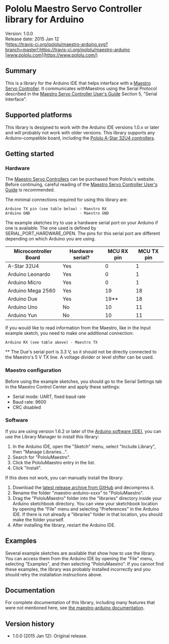 # Pololu Maestro Servo Controller library for Arduino

Version: 1.0.0<br/>
Release date: 2015 Jan 12<br/>
!https://travis-ci.org/pololu/maestro-arduino.svg?branch=master!:https://travis-ci.org/pololu/maestro-arduino
[www.pololu.com](https://www.pololu.com/)

## Summary

This is a library for the Arduino IDE that helps interface with a [Maestro Servo Controller](https://www.pololu.com/maestro). It communicates withMaestros using the Serial Protocol described in the [Maestro Servo Controller User's Guide](https://www.pololu.com/docs/0J40) Section 5, "Serial Interface".

## Supported platforms

This library is designed to work with the Arduino IDE versions 1.0.x or later and will probably not work with older versions. This library supports any Arduino-compatible board, including the [Pololu A-Star 32U4 controllers](https://www.pololu.com/category/149/a-star-programmable-controllers).

## Getting started

### Hardware

The [Maestro Servo Controllers](httops://www.pololu.com/maestro) can be purchased from Pololu's website. Before continuing, careful reading of the [Maestro Servo Controller User's Guide](https://www.pololu.com/docs/0J40) is recommended.

The minimal connections required for using this library are:

    Arduino TX pin (see table below) - Maestro RX
    Arduino GND                      - Maestro GND

The example sketches try to use a hardware serial port on your Arduino if one is available. The one used is defined by SERIAL_PORT_HARDWARE_OPEN. The pins for this serial port are different depending on which Arduino you are using.

| Microcontroller Board | Hardware serial? | MCU RX pin | MCU TX pin |
|-----------------------|------------------|------------|------------|
| A-Star 32U4           |        Yes       |      0     |      1     |
| Arduino Leonardo      |        Yes       |      0     |      1     |
| Arduino Micro         |        Yes       |      0     |      1     |
| Arduino Mega 2560     |        Yes       |     19     |     18     |
| Arduino Due           |        Yes       |     19**   |     18     |
| Arduino Uno           |        No        |     10     |     11     |
| Arduino Yun           |        No        |     10     |     11     |

If you would like to read information from the Maestro, like in the Input example sketch, you need to make one additional connection:

    Arduino RX (see table above) - Maestro TX

** The Due's serial port is 3.3&nbsp;V, so it should not be directly connected to the Maestro's 5&nbsp;V TX line. A voltage divider or level shifter can be used.

### Maestro configuration

Before using the example sketches, you should go to the Serial Settings tab in the Maestro Control Center and apply these settings:

* Serial mode: UART, fixed baud rate
* Baud rate: 9600
* CRC disabled

### Software

If you are using version 1.6.2 or later of the [Arduino software (IDE)](http://www.arduino.cc/en/Main/Software), you can use the
Library Manager to install this library:

1. In the Arduino IDE, open the "Sketch" menu, select "Include Library", then "Manage Libraries...".
2. Search for "PololuMaestro".
3. Click the PololuMaestro entry in the list.
4. Click "Install".

If this does not work, you can manually install the library:

1. Download the [latest release archive from GitHub](https://github.com/pololu/maestro-arduino/releases) and decompress it.
2. Rename the folder "maestro-arduino-xxxx" to "PololuMaestro".
3. Drag the "PololuMaestro" folder into the "libraries" directory inside your Arduino sketchbook directory. You can view your sketchbook location by opening the "File" menu and selecting "Preferences" in the Arduino IDE. If there is not already a "libraries" folder in that location, you should make the folder yourself.
4. After installing the library, restart the Arduino IDE.

## Examples

Several example sketches are available that show how to use the library. You can access them from the Arduino IDE by opening the "File" menu, selecting "Examples", and then selecting "PololuMaestro". If you cannot find these examples, the library was probably installed incorrectly and you should retry the installation instructions above.

## Documentation

For complete documentation of this library, including many features that were not mentioned here, see [the maestro-arduino documentation](https://pololu.github.io/maestro-arduino/).

## Version history

* 1.0.0 (2015 Jan 12): Original release.
